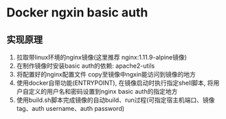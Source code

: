 # Docker ngxin basic auth

## 实现原理
1. 拉取带linux环境的nginx镜像(这里推荐 nginx:1.11.9-alpine镜像)
2. 在制作镜像时安装basic auth的依赖: apache2-utils
3. 将配置好的nginx配置文件 copy至镜像中ngxin能访问到镜像的地方
4. 使用docker自带功能(ENTRYPOINT), 在镜像启动时执行指定shell脚本, 将用户自定义的用户名和密码设置到nginx basic auth的指定地方
5. 使用build.sh脚本完成镜像的自动build、run过程(可指定宿主机端口、镜像tag、auth username、auth password)
